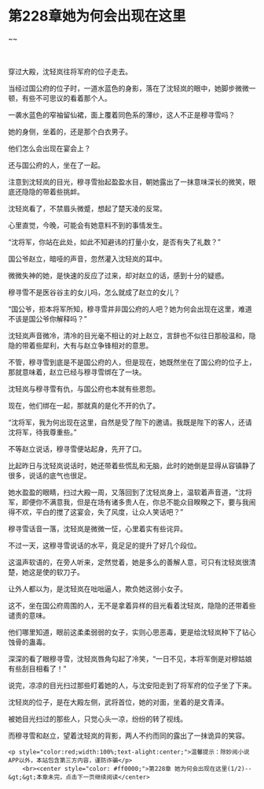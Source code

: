 # 第228章她为何会出现在这里
~~
    	    <p name="pagetop" href="javascript:void(0);" onclick="return false" style="line-height: 35px;padding: 10px;color: #333;"> </p><p>穿过大殿，沈轻岚往将军府的位子走去。</p><p>当经过国公府的位子时，一道水蓝色的身影，落在了沈轻岚的眼中，她脚步微微一顿，有些不可思议的看着那个人。</p><p>一袭水蓝色的窄袖留仙裙，面上覆着同色系的薄纱，这人不正是穆寻雪吗？</p><p>她的身侧，坐着的，还是那个白衣男子。</p><p>他们怎么会出现在宴会上？</p><p>还与国公府的人，坐在了一起。</p><p>注意到沈轻岚的目光，穆寻雪抬起盈盈水目，朝她露出了一抹意味深长的微笑，眼底还隐隐的带着些挑衅。</p><p>沈轻岚看了，不禁眉头微蹙，想起了楚天凌的反常。</p><p>心里直觉，今晚，可能会有她意料不到的事情发生。</p><p>“沈将军，你站在此处，如此不知避讳的打量小女，是否有失了礼数？”</p><p>国公爷赵立，暗哑的声音，忽然灌入沈轻岚的耳中。</p><p>微微失神的她，是快速的反应了过来，却对赵立的话，感到十分的疑惑。</p><p>穆寻雪不是医谷谷主的女儿吗，怎么就成了赵立的女儿？</p><p>“国公爷，拒本将军所知，穆寻雪并非国公府的人吧？她为何会出现在这里，难道不该是国公爷你解释吗？”</p><p>沈轻岚声音微冷，清冷的目光毫不相让的对上赵立，言辞也不似往日那般温和，隐隐的带着些犀利，大有与赵立争锋相对的意思。</p><p>不管，穆寻雪到底是不是国公府的人，但是现在，她既然坐在了国公府的位子上，那就意味着，赵立已经与穆寻雪绑在了一块。</p><p>沈轻岚与穆寻雪有仇，与国公府也本就有些恩怨。</p><p>现在，他们绑在一起，那就真的是化不开的仇了。</p><p>“沈将军，我为何出现在这里，自然是受了陛下的邀请。我既是陛下的客人，还请沈将军，待我尊重些。”</p><p>不等赵立说话，穆寻雪便站起身，先开了口。</p><p>比起昨日与沈轻岚说话时，她还带着些慌乱和无脑，此时的她倒是显得从容镇静了很多，说话的底气也很足。</p><p>她水盈盈的眼睛，扫过大殿一周，又落回到了沈轻岚身上，温软着声音道，“沈将军，即便你不满意我，但是在场有诸多贵人在，你总不能众目睽睽之下，要与我闹得不欢，平白的搅了这宴会，失了风度，让众人笑话吧？”</p><p>穆寻雪话音一落，沈轻岚是微微一怔，心里着实有些诧异。</p><p>不过一天，这穆寻雪说话的水平，竟足足的提升了好几个段位。</p><p>这温声软语的，在旁人听来，定然觉着，她是多么的善解人意，可只有沈轻岚很清楚，她这是使的软刀子。</p><p>让外人都以为，是沈轻岚在咄咄逼人，欺负她这弱小女子。</p><p>这不，坐在国公府周围的人，无不是拿着异样的目光看着沈轻岚，隐隐的还带着些谴责的意味。</p><p>他们哪里知道，眼前这柔柔弱弱的女子，实则心思恶毒，更是给沈轻岚种下了钻心蚀骨的蛊毒。</p><p>深深的看了眼穆寻雪，沈轻岚唇角勾起了冷笑，“一日不见，本将军倒是对穆姑娘有些刮目相看了！”</p><p>说完，凉凉的目光扫过那些盯着她的人，与沈安阳走到了将军府的位子坐了下来。</p><p>沈轻岚的位子，是在大殿左侧，武将首位，她的对面，坐着的是文青泽。</p><p>被她目光扫过的那些人，只觉心头一凉，纷纷的转了视线。</p><p>而穆寻雪和赵立，望着沈轻岚的背影，两人不约而同的露出了一抹诡异的笑容。</p>
    	
   	<p style="color:red;width:100%;text-alight:center;">温馨提示：除妙阅小说APP以外，本站包含第三方内容，谨防诈骗</p>
    	<br><center style="color: #ff0000;">第228章 她为何会出现在这里(1/2)--&gt;&gt;本章未完，点击下一页继续阅读</center>
    	